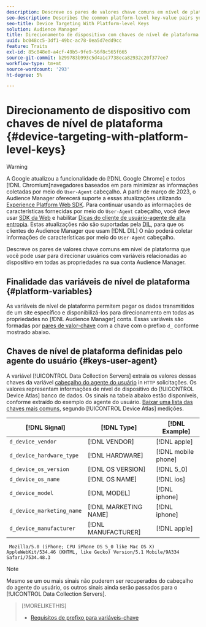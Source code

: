 ```yaml
---
description: Descreve os pares de valores chave comuns em nível de plataforma que você pode usar para direcionar usuários com variáveis relacionadas ao dispositivo em todas as propriedades na sua conta Audience Manager.
seo-description: Describes the common platform-level key-value pairs you can use to target users with device-related variables across all properties in your Audience Manager account.
seo-title: Device Targeting With Platform-level Keys
solution: Audience Manager
title: Direcionamento de dispositivo com chaves de nível de plataforma
uuid: bc048cc5-3df1-49bc-ac78-0ea5d7edd9cc
feature: Traits
exl-id: 85c848e0-a4cf-49b5-9fe9-56f8c565f665
source-git-commit: b299783b993c5d4a1c7738eca82932c20f377ee7
workflow-type: tm+mt
source-wordcount: '293'
ht-degree: 5%

---
```


# Direcionamento de dispositivo com chaves de nível de plataforma {#device-targeting-with-platform-level-keys}

>[!WARNING]
>
>A Google atualizou a funcionalidade do [!DNL Google Chrome] e todos [!DNL Chromium]navegadores baseados em para minimizar as informações coletadas por meio do `User-Agent` cabeçalho.
>A partir de março de 2023, o Audience Manager oferecerá suporte a essas atualizações utilizando [Experience Platform Web SDK](https://experienceleague.adobe.com/docs/experience-platform/edge/home.html?lang=en). Para continuar usando as informações de características fornecidas por meio do `User-Agent` cabeçalho, você deve usar [SDK da Web](https://experienceleague.adobe.com/docs/experience-platform/edge/home.html?lang=en) e habilitar [Dicas do cliente de usuário-agente de alta entropia](https://experienceleague.adobe.com/docs/experience-platform/edge/fundamentals/user-agent-client-hints.html?lang=en).
>Estas atualizações não são suportadas pela [DIL](../../../using/dil/dil-overview.md), para que os clientes do Audience Manager que usam [!DNL DIL] O não poderá coletar informações de características por meio do `User-Agent` cabeçalho.

Descreve os pares de valores chave comuns em nível de plataforma que você pode usar para direcionar usuários com variáveis relacionadas ao dispositivo em todas as propriedades na sua conta Audience Manager.

## Finalidade das variáveis de nível de plataforma {#platform-variables}

<!-- c_tb_device_targeting.xml -->

As variáveis de nível de plataforma permitem pegar os dados transmitidos de um site específico e disponibilizá-los para direcionamento em todas as propriedades no [!DNL Audience Manager] conta. Essas variáveis são formadas por [pares de valor-chave](../../reference/key-value-pairs-explained.md) com a chave com o prefixo `d_` conforme mostrado abaixo.

## Chaves de nível de plataforma definidas pelo agente do usuário {#keys-user-agent}

A variável [!UICONTROL Data Collection Servers] extraia os valores dessas chaves da variável [cabeçalho do agente do usuário](https://www.w3.org/Protocols/rfc2616/rfc2616-sec14.html#sec14.43) in `HTTP` solicitações. Os valores representam informações de nível de dispositivo do [!UICONTROL Device Atlas] banco de dados. Os sinais na tabela abaixo estão disponíveis, conforme extraído do exemplo do agente do usuário. [Baixar uma lista das chaves mais comuns](assets/device_keys.csv), segundo [!UICONTROL Device Atlas] medições.

| [!DNL Signal] | [!DNL Type] | [!DNL Example] |
|---|---|---|
| `d_device_vendor` | [!DNL VENDOR] | [!DNL apple] |
| `d_device_hardware_type` | [!DNL HARDWARE] | [!DNL mobile phone] |
| `d_device_os_version` | [!DNL OS VERSION] | [!DNL 5_0] |
| `d_device_os_name` | [!DNL OS NAME] | [!DNL ios] |
| `d_device_model` | [!DNL MODEL] | [!DNL iphone] |
| `d_device_marketing_name` | [!DNL MARKETING NAME] | [!DNL iphone] |
| `d_device_manufacturer` | [!DNL MANUFACTURER] | [!DNL apple] |

```
 Mozilla/5.0 (iPhone; CPU iPhone OS 5_0 like Mac OS X) AppleWebKit/534.46 (KHTML, like Gecko) Version/5.1 Mobile/9A334 Safari/7534.48.3
```

>[!NOTE]
>
>Mesmo se um ou mais sinais não puderem ser recuperados do cabeçalho do agente do usuário, os outros sinais ainda serão passados para o [!UICONTROL Data Collection Servers].

>[!MORELIKETHIS]
>
>* [Requisitos de prefixo para variáveis-chave](../../features/traits/trait-variable-prefixes.md)

